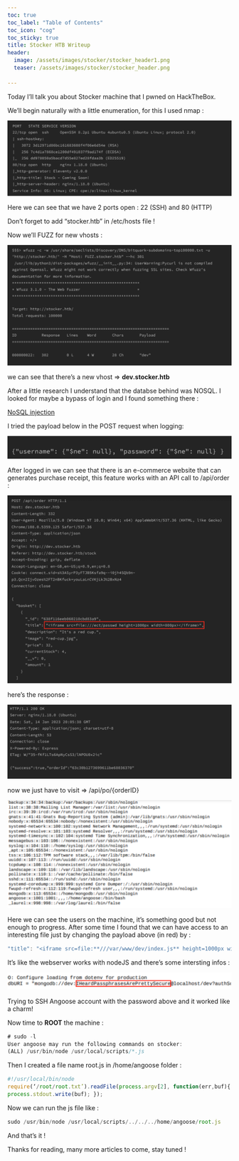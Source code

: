 ```yaml
---
toc: true
toc_label: "Table of Contents"
toc_icon: "cog"
toc_sticky: true
title: Stocker HTB Writeup
header:
  image: /assets/images/stocker/stocker_header1.png
  teaser: /assets/images/stocker/stocker_header.png
  
---
```


Today I’ll talk you about Stocker machine that I pwned on HackTheBox. 

We’ll begin naturally with a little enumeration, for this I used nmap : 

![stocker-nmap-results.png](/assets/images/stocker/stocker-nmap-results.png)

Here we can see that we have 2 ports open : 22 (SSH) and 80 (HTTP)

Don’t forget to add “stocker.htb” in /etc/hosts file ! 

Now we’ll FUZZ for new vhosts : 

![stocker-subdomain-enumeration.png](/assets/images/stocker/stocker-subdomain-enumeration.png)

we can see that there’s a new vhost ⇒ **dev.stocker.htb**

After a little research I understand that the databse behind was NOSQL. 
I looked for maybe a bypass of login and I found something there : 

[NoSQL injection](https://book.hacktricks.xyz/pentesting-web/nosql-injection#basic-authentication-bypass)

I tried the payload below in the POST request when logging: 

![Stocker-NOSQL-login-bypass.png](/assets/images/stocker/Stocker-NOSQL-login-bypass.png)

After logged in we can see that there is an e-commerce website that can generates purchase receipt, this feature works with an API call to /api/order : 

![Stocker-receipt-generation.png](/assets/images/stocker/Stocker-receipt-generation.png)

here’s the response : 

![Stocker-Receipt-generation-response.png](/assets/images/stocker/Stocker-Receipt-generation-response.png)

now we just have to visit ⇒ /api/po/{orderID}

![stocker-passwd-file.png](/assets/images/stocker/stocker-passwd-file.png)

Here we can see the users on the machine, it’s something good but not enough to progress. After some time I found that we can have access to an interesting file just by changing the payload above (in red) by : 

```jsx
"title": "<iframe src=file:**///var/www/dev/index.js** height=1000px width=800px></iframe>",
```

It’s like the webserver works with nodeJS and there’s some intersting infos : 

![stocker-angoose-password.png](/assets/images/stocker/stocker-angoose-password.png)

Trying to SSH Angoose account with the password above and it worked like a charm! 

Now time to **ROOT** the machine : 

```jsx
# sudo -l 
User angoose may run the following commands on stocker:
(ALL) /usr/bin/node /usr/local/scripts/*.js
```

Then I created a file name root.js in /home/angoose folder : 

```jsx
#!/usr/local/bin/node
require(‘/root/root.txt’).readFile(process.argv[2], function(err,buf){
process.stdout.write(buf); });
```

Now we can run the js file like : 

```jsx
sudo /usr/bin/node /usr/local/scripts/../../../home/angoose/root.js
```

And that’s it !

Thanks for reading, many more articles to come, stay tuned !